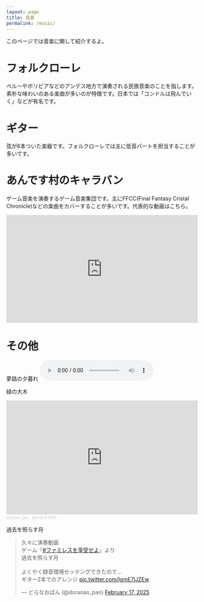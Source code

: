 ```yaml
---
layout: page
title: 音楽
permalink: /music/
---
```


このページでは音楽に関して紹介するよ。

# フォルクローレ

ペルーやボリビアなどのアンデス地方で演奏される民族音楽のことを指します。
素朴な味わいのある楽曲が多いのが特徴です。日本では「コンドルは飛んでいく」などが有名です。

# ギター

弦が6本ついた楽器です。フォルクローレでは主に低音パートを担当することが多いです。

# あんです村のキャラバン

ゲーム音楽を演奏するゲーム音楽集団です。主にFFCC(Final Fantasy Cristal Chronicle)などの楽曲をカバーすることが多いです。代表的な動画はこちら。

<div style="position: relative; padding-bottom: 56.25%; height: 0; overflow: hidden; max-width: 100%; height: auto;">
  <iframe style="position: absolute; top: 0; left: 0; width: 100%; height: 100%;" src="https://www.youtube.com/embed/8WeOG2mOTJU" title="YouTube video player" frameborder="0" allow="accelerometer; autoplay; clipboard-write; encrypted-media; gyroscope; picture-in-picture; web-share" referrerpolicy="strict-origin-when-cross-origin" allowfullscreen></iframe>
</div>


# その他

夢路の夕暮れ
<audio controls>
  <source src="/assets/music/07 夢路の夕暮れ.mp3" type="audio/mp3">
  このブラウザではオーディオを再生できません。
</audio>


緑の大木
<iframe width="100%" height="300" scrolling="no" frameborder="no" allow="autoplay" src="https://w.soundcloud.com/player/?url=https%3A//api.soundcloud.com/tracks/499332183&color=%23ff5500&auto_play=false&hide_related=false&show_comments=true&show_user=true&show_reposts=false&show_teaser=true&visual=true"></iframe><div style="font-size: 10px; color: #cccccc;line-break: anywhere;word-break: normal;overflow: hidden;white-space: nowrap;text-overflow: ellipsis; font-family: Interstate,Lucida Grande,Lucida Sans Unicode,Lucida Sans,Garuda,Verdana,Tahoma,sans-serif;font-weight: 100;"><a href="https://soundcloud.com/doranaopan" title="doranao_pan" target="_blank" style="color: #cccccc; text-decoration: none;">doranao_pan</a> · <a href="https://soundcloud.com/doranaopan/mp3" title="緑の大木.MP3" target="_blank" style="color: #cccccc; text-decoration: none;">緑の大木.MP3</a></div>


過去を照らす月
<blockquote class="twitter-tweet" data-media-max-width="560"><p lang="ja" dir="ltr">久々に演奏動画<br>ゲーム「<a href="https://twitter.com/hashtag/%E3%83%95%E3%82%A1%E3%83%9F%E3%83%AC%E3%82%B9%E3%82%92%E4%BA%AB%E5%8F%97%E3%81%9B%E3%82%88?src=hash&amp;ref_src=twsrc%5Etfw">#ファミレスを享受せよ</a>」より<br>過去を照らす月<br><br>よくやく録音環境セッテングできたので…<br>ギター2本でのアレンジ <a href="https://t.co/lgmE7lJZEw">pic.twitter.com/lgmE7lJZEw</a></p>&mdash; どらなおぱん (@doranao_pan) <a href="https://twitter.com/doranao_pan/status/1891301420613198170?ref_src=twsrc%5Etfw">February 17, 2025</a></blockquote> <script async src="https://platform.twitter.com/widgets.js" charset="utf-8"></script>